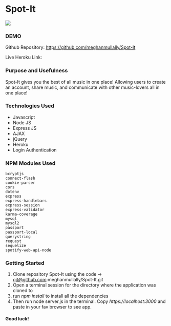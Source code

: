 # Spot-It
![](https://i.gyazo.com/5515e164798c36e874cf63caec79f5e6.jpg)


### DEMO
Github Repository: https://github.com/meghanmullally/Spot-It

Live Heroku Link: 


### Purpose and Usefulness
Spot-It gives you the best of all music in one place!  Allowing users to create an account, share music, and communicate with other music-lovers all in one place!

### Technologies Used
  * Javascript
  * Node JS
  * Express JS
  * AJAX
  * jQuery
  * Heroku
  * Login Authentication
  
### NPM Modules Used
    bcryptjs
    connect-flash
    cookie-parser
    cors
    dotenv
    express
    express-handlebars
    express-session
    express-validator
    karma-coverage
    mysql
    mysql2
    passport
    passport-local
    querystring
    request
    sequelize
    spotify-web-api-node
  
### Getting Started
1. Clone repository Spot-It using the code -> git@github.com:meghanmullally/Spot-It.git
2. Open a terminal session for the directory where the application was cloned to
3. run *npm install* to install all the dependencies
4. Then run node server.js in the terminal. Copy _https://localhost:3000_ and paste in your fav browser to see app.


#### Good luck!
